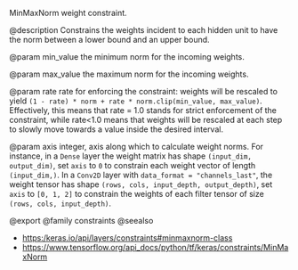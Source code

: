 MinMaxNorm weight constraint.

@description
Constrains the weights incident to each hidden unit
to have the norm between a lower bound and an upper bound.

@param min_value
the minimum norm for the incoming weights.

@param max_value
the maximum norm for the incoming weights.

@param rate
rate for enforcing the constraint: weights will be
rescaled to yield
`(1 - rate) * norm + rate * norm.clip(min_value, max_value)`.
Effectively, this means that rate = 1.0 stands for strict
enforcement of the constraint, while rate<1.0 means that
weights will be rescaled at each step to slowly move
towards a value inside the desired interval.

@param axis
integer, axis along which to calculate weight norms.
For instance, in a `Dense` layer the weight matrix
has shape `(input_dim, output_dim)`,
set `axis` to `0` to constrain each weight vector
of length `(input_dim,)`.
In a `Conv2D` layer with `data_format = "channels_last"`,
the weight tensor has shape
`(rows, cols, input_depth, output_depth)`,
set `axis` to `[0, 1, 2]`
to constrain the weights of each filter tensor of size
`(rows, cols, input_depth)`.

@export
@family constraints
@seealso
+ <https:/keras.io/api/layers/constraints#minmaxnorm-class>
+ <https://www.tensorflow.org/api_docs/python/tf/keras/constraints/MinMaxNorm>
